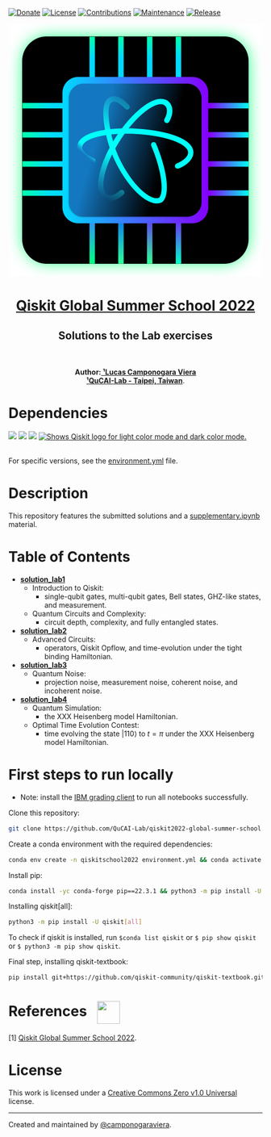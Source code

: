 <!-- Badges: -->
[![Donate](https://img.shields.io/badge/Donate-PayPal-green.svg?logo=paypal&style=flat-square)](https://www.paypal.me/CamponogaraViera/100)
[![License](https://img.shields.io/github/license/QuCAI-Lab/qiskit2022-global-summer-school.svg?logo=CreativeCommons&style=flat-square)](https://github.com/QuCAI-Lab/qiskit2022-global-summer-school/blob/dev/LICENSE.md)
[![Contributions](https://img.shields.io/badge/contributions-welcome-orange?style=flat-square)](https://github.com/QuCAI-Lab/qiskit2022-global-summer-school/pulls)
[![Maintenance](https://img.shields.io/badge/Maintained%3F-yes-green.svg)](https://github.com/QuCAI-Lab/qiskit2022-global-summer-school/graphs/commit-activity)
[![Release](https://img.shields.io/github/release/QuCAI-Lab/qiskit2022-global-summer-school.svg)](https://github.com/QuCAI-Lab/qiskit2022-global-summer-school/releases)

<!-- Logo: -->
<div align="center">
  <a href="https://qucai-lab.github.io/">
    <img src="https://github.com/QuCAI-Lab/qucai-lab.github.io/blob/main/assets/QuCAI-Lab.png" height="500" width="500" alt="Logo">
  </a>
</div>

<!-- Title: -->
<div align="center">
  <h1> <a href="https://qiskit.org/events/summer-school/"> Qiskit Global Summer School 2022 </a></h1>
  <h2> Solutions to the Lab exercises </h2>
</div>
<br> 
<br> 

<!-- Author: -->
<div align="center">
<b>Author:<a target="_blank" href="https://github.com/camponogaraviera"> ¹Lucas Camponogara Viera</a></b>
<br>
<b><a target="_blank" href="https://github.com/QuCAI-Lab">¹QuCAI-Lab - Taipei, Taiwan</a></b>.
</div>

<!-- Dependencies: -->
# Dependencies
<a href="https://www.python.org/" target="_blank" rel="noopener noreferrer"><img height="27" src="https://www.python.org/static/img/python-logo.png"></a>
<a href="https://numpy.org/" target="_blank" rel="noopener noreferrer"><img height="27" src="https://numpy.org/images/logo.svg"></a>
<a href="https://matplotlib.org" target="_blank" rel="noopener noreferrer"><img height="27" src="https://matplotlib.org/_static/images/logo2.svg"></a>
<a href="https://qiskit.org/" target="_blank" rel="noopener noreferrer">
  <picture>
    <source media="(prefers-color-scheme: dark)" srcset="https://qiskit.org/documentation/stable/0.19/_static/logo.png">
    <img alt="Shows Qiskit logo for light color mode and dark color mode." src="https://upload.wikimedia.org/wikipedia/commons/thumb/5/51/Qiskit-Logo.svg/1200px-Qiskit-Logo.svg.png" height="27">
  </picture>
</a>
<br>
<br>
  
For specific versions, see the [environment.yml](environment.yml) file.

# Description

This repository features the submitted solutions and a [supplementary.ipynb](supplementary.ipynb) material.


# Table of Contents

- **[solution_lab1](https://github.com/QuCAI-Lab/qiskit2022-global-summer-school/blob/dev/solution_lab1.ipynb)**
  - Introduction to Qiskit: 
    - single-qubit gates, multi-qubit gates, Bell states, GHZ-like states, and measurement.
  - Quantum Circuits and Complexity: 
    - circuit depth, complexity, and fully entangled states.
- **[solution_lab2](https://github.com/QuCAI-Lab/qiskit2022-global-summer-school/blob/dev/solution_lab2.ipynb)**
  - Advanced Circuits: 
    - operators, Qiskit Opflow, and time-evolution under the tight binding Hamiltonian.
- **[solution_lab3](https://github.com/QuCAI-Lab/qiskit2022-global-summer-school/blob/dev/solution_lab3.ipynb)**
  - Quantum Noise: 
    - projection noise, measurement noise, coherent noise, and incoherent noise.
- **[solution_lab4](https://github.com/QuCAI-Lab/qiskit2022-global-summer-school/blob/dev/solution_lab4.ipynb)**
  - Quantum Simulation:
    - the XXX Heisenberg model Hamiltonian.
  - Optimal Time Evolution Contest:
    - time evolving the state $|110\rangle$ to $t=\pi$ under the XXX Heisenberg model Hamiltonian.

# First steps to run locally

- Note: install the [IBM grading client](https://github.com/qiskit-community/Quantum-Challenge-Grader#run-locally) to run all notebooks successfully.

Clone this repository:
```bash
git clone https://github.com/QuCAI-Lab/qiskit2022-global-summer-school.git && cd qiskit2022-global-summer-school
```
Create a conda environment with the required dependencies:
```bash
conda env create -n qiskitschool2022 environment.yml && conda activate qiskitschool2022
```
Install pip:
```bash
conda install -yc conda-forge pip==22.3.1 && python3 -m pip install -U --upgrade pip
```
Installing qiskit[all]:
```bash
python3 -m pip install -U qiskit[all]
```
To check if qiskit is installed, run `$conda list qiskit` or `$ pip show qiskit` or `$ python3 -m pip show qiskit`. 

Final step, installing qiskit-textbook:
```bash
pip install git+https://github.com/qiskit-community/qiskit-textbook.git#subdirectory=qiskit-textbook-src
```

# References &nbsp; <a href="#"><img valign="middle" height="45px" src="https://img.icons8.com/book" width="45" hspace="0px" vspace="0px"></a> 
  
\[1] [Qiskit Global Summer School 2022](https://www.youtube.com/playlist?list=PLOFEBzvs-Vvo5o97bYt8o1l8Ra1poMASQ).

 
# License

This work is licensed under a [Creative Commons Zero v1.0 Universal](LICENSE.md) license.

<hr>

Created and maintained by [@camponogaraviera][1].

[1]: https://github.com/camponogaraviera
